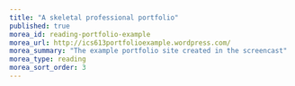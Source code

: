 ```yaml
---
title: "A skeletal professional portfolio"
published: true
morea_id: reading-portfolio-example
morea_url: http://ics613portfolioexample.wordpress.com/
morea_summary: "The example portfolio site created in the screencast"
morea_type: reading
morea_sort_order: 3
---
```


